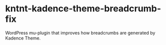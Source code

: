 # kntnt-kadence-theme-breadcrumb-fix
 WordPress mu-plugin that improves how breadcrumbs are generated by Kadence Theme.
